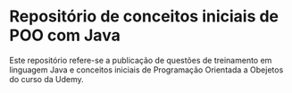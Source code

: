 <h1>Repositório de conceitos iniciais de POO com Java</h1>
<p>Este repositório refere-se a publicação de questões de treinamento em linguagem Java e conceitos iniciais de Programação Orientada a Obejetos do curso da Udemy.</p>
